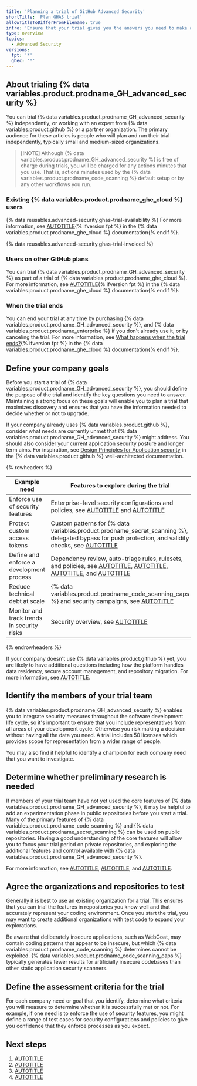 ```yaml
---
title: 'Planning a trial of GitHub Advanced Security'
shortTitle: 'Plan GHAS trial'
allowTitleToDifferFromFilename: true
intro: 'Ensure that your trial gives you the answers you need to make a decision on whether or not {% data variables.product.prodname_GH_advanced_security %} meets your business needs.'
type: overview
topics:
  - Advanced Security
versions:
  fpt: '*'
  ghec: '*'
---
```


## About trialing {% data variables.product.prodname_GH_advanced_security %}

You can trial {% data variables.product.prodname_GH_advanced_security %} independently, or working with an expert from {% data variables.product.github %} or a partner organization. The primary audience for these articles is people who will plan and run their trial independently, typically small and medium-sized organizations.

> [!NOTE] Although {% data variables.product.prodname_GH_advanced_security %} is free of charge during trials, you will be charged for any actions minutes that you use. That is, actions minutes used by the {% data variables.product.prodname_code_scanning %} default setup or by any other workflows you run.

### Existing {% data variables.product.prodname_ghe_cloud %} users

{% data reusables.advanced-security.ghas-trial-availability %} For more information, see [AUTOTITLE](/enterprise-cloud@latest/billing/managing-billing-for-your-products/managing-billing-for-github-advanced-security/setting-up-a-trial-of-github-advanced-security#setting-up-your-trial-of-github-advanced-security){% ifversion fpt %} in the {% data variables.product.prodname_ghe_cloud %} documentation{% endif %}.

{% data reusables.advanced-security.ghas-trial-invoiced %}

### Users on other GitHub plans

You can trial {% data variables.product.prodname_GH_advanced_security %} as part of a trial of {% data variables.product.prodname_ghe_cloud %}. For more information, see [AUTOTITLE](/admin/overview/setting-up-a-trial-of-github-enterprise-cloud){% ifversion fpt %} in the {% data variables.product.prodname_ghe_cloud %} documentation{% endif %}.

### When the trial ends

You can end your trial at any time by purchasing {% data variables.product.prodname_GH_advanced_security %}, and {% data variables.product.prodname_enterprise %} if you don't already use it, or by canceling the trial. For more information, see [What happens when the trial ends?](/enterprise-cloud@latest/admin/overview/setting-up-a-trial-of-github-enterprise-cloud#what-happens-when-the-trial-ends){% ifversion fpt %} in the {% data variables.product.prodname_ghe_cloud %} documentation{% endif %}.

## Define your company goals

Before you start a trial of {% data variables.product.prodname_GH_advanced_security %}, you should define the purpose of the trial and identify the key questions you need to answer. Maintaining a strong focus on these goals will enable you to plan a trial that maximizes discovery and ensures that you have the information needed to decide whether or not to upgrade.

If your company already uses {% data variables.product.github %}, consider what needs are currently unmet that {% data variables.product.prodname_GH_advanced_security %} might address. You should also consider your current application security posture and longer term aims. For inspiration, see [Design Principles for Application security](https://wellarchitected.github.com/library/application-security/design-principles/) in the {% data variables.product.github %} well-architected documentation.

{% rowheaders %}

| Example need | Features to explore during the trial |
|--|--|
| Enforce use of security features | Enterprise-level security configurations and policies, see [AUTOTITLE](/admin/managing-code-security/securing-your-enterprise/about-security-configurations) and [AUTOTITLE](/admin/enforcing-policies/enforcing-policies-for-your-enterprise/about-enterprise-policies) |
| Protect custom access tokens | Custom patterns for {% data variables.product.prodname_secret_scanning %}, delegated bypass for push protection, and validity checks, see [AUTOTITLE](/code-security/trialing-github-advanced-security/explore-trial-secret-scanning) |
| Define and enforce a development process | Dependency review, auto-triage rules, rulesets, and policies, see [AUTOTITLE](/code-security/supply-chain-security/understanding-your-software-supply-chain/about-dependency-review), [AUTOTITLE](/code-security/dependabot/dependabot-auto-triage-rules/about-dependabot-auto-triage-rules), [AUTOTITLE](/repositories/configuring-branches-and-merges-in-your-repository/managing-rulesets/about-rulesets), and [AUTOTITLE](/admin/enforcing-policies/enforcing-policies-for-your-enterprise/about-enterprise-policies) |
| Reduce technical debt at scale | {% data variables.product.prodname_code_scanning_caps %} and security campaigns, see [AUTOTITLE](/code-security/trialing-github-advanced-security/explore-trial-code-scanning) |
| Monitor and track trends in security risks | Security overview, see [AUTOTITLE](/code-security/security-overview/viewing-security-insights) |

{% endrowheaders %}

If your company doesn't use {% data variables.product.github %} yet, you are likely to have additional questions including how the platform handles data residency, secure account management, and repository migration. For more information, see [AUTOTITLE](/get-started/onboarding/getting-started-with-github-enterprise-cloud).

## Identify the members of your trial team

{% data variables.product.prodname_GH_advanced_security %} enables you to integrate security measures throughout the software development life cycle, so it's important to ensure that you include representatives from all areas of your development cycle. Otherwise you risk making a decision without having all the data you need. A trial includes 50 licenses which provides scope for representation from a wider range of people.

You may also find it helpful to identify a champion for each company need that you want to investigate.

## Determine whether preliminary research is needed

If members of your trial team have not yet used the core features of {% data variables.product.prodname_GH_advanced_security %}, it may be helpful to add an experimentation phase in public repositories before you start a trial. Many of the primary features of {% data variables.product.prodname_code_scanning %} and {% data variables.product.prodname_secret_scanning %} can be used on public repositories. Having a good understanding of the core features will allow you to focus your trial period on private repositories, and exploring the additional features and control available with {% data variables.product.prodname_GH_advanced_security %}.

For more information, see [AUTOTITLE](/code-security/code-scanning/introduction-to-code-scanning/about-code-scanning), [AUTOTITLE](/code-security/supply-chain-security/understanding-your-software-supply-chain/about-supply-chain-security), and [AUTOTITLE](/code-security/secret-scanning/introduction/about-secret-scanning).

## Agree the organizations and repositories to test

Generally it is best to use an existing organization for a trial. This ensures that you can trial the features in repositories you know well and that accurately represent your coding environment. Once you start the trial, you may want to create additional organizations with test code to expand your explorations.

Be aware that deliberately insecure applications, such as WebGoat, may contain coding patterns that appear to be insecure, but which {% data variables.product.prodname_code_scanning %} determines cannot be exploited. {% data variables.product.prodname_code_scanning_caps %} typically generates fewer results for artificially insecure codebases than other static application security scanners.

## Define the assessment criteria for the trial

For each company need or goal that you identify, determine what criteria you will measure to determine whether it is successfully met or not. For example, if one need is to enforce the use of security features, you might define a range of test cases for security configurations and policies to give you confidence that they enforce processes as you expect.

## Next steps

1. [AUTOTITLE](/admin/overview/setting-up-a-trial-of-github-enterprise-cloud)
1. [AUTOTITLE](/code-security/trialing-github-advanced-security/enable-security-features-trial)
1. [AUTOTITLE](/code-security/trialing-github-advanced-security/explore-trial-secret-scanning)
1. [AUTOTITLE](/code-security/trialing-github-advanced-security/explore-trial-code-scanning)
